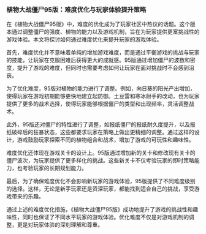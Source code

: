 ### 植物大战僵尸95版：难度优化与玩家体验提升策略

在《植物大战僵尸95版》中，难度的优化成为了玩家社区中热议的话题。这个版本通过调整僵尸的强度、植物的能力以及游戏机制，旨在为玩家提供更富挑战性的游戏体验。本文将探讨如何通过难度优化来提升玩家的游戏体验。

首先，难度优化并不意味着单纯的增加游戏难度，而是通过平衡游戏的挑战与玩家的技能，让玩家在克服困难后获得更大的成就感。95版通过增加僵尸的波数和密度，提升了游戏的难度，但同时也需要考虑如何让玩家在面对挑战时不会感到沮丧。

为了优化难度，95版对植物的能力进行了调整。例如，向日葵的阳光产出增加，使得玩家在游戏初期能够更快地建立起防御。土豆雷和寒冰射手的改动，也为玩家提供了更多的战术选择，使得玩家能够根据僵尸的类型和出现频率，灵活调整战术。

此外，95版还对僵尸的特性进行了调整，如报纸僵尸的报纸耐久度提升，以及报纸破碎后的狂暴状态，这些都要求玩家在策略上做出更精细的调整。通过这样的设计，游戏鼓励玩家探索不同的植物组合和战术，增加了游戏的可玩性和趣味性。

难度优化还体现在游戏关卡的设计上。95版通过增加新的关卡和修改现有关卡的僵尸波次，为玩家提供了更多样化的挑战。这些新关卡不仅考验玩家的即时策略能力，也考验玩家的长期规划能力。

最后，为了确保难度优化不会影响新玩家的游戏体验，95版提供了不同难度级别的选择。这样，无论是新手玩家还是资深玩家，都能找到适合自己的挑战，享受游戏带来的乐趣。

通过上述的难度优化措施，《植物大战僵尸95版》成功地提升了游戏的挑战性和趣味性，同时也保证了不同水平玩家的游戏体验。优化难度不仅是对游戏机制的调整，更是对玩家体验的深刻理解和尊重。